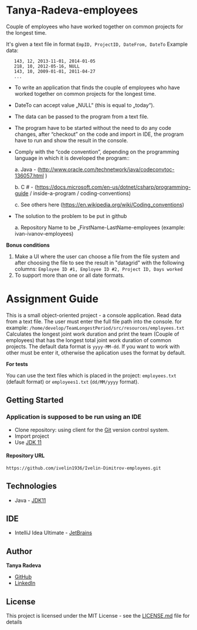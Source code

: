 # Tanya-Radeva-employees
Couple of employees who have worked together on common projects for the longest time.

It's given a text file in format ```EmpID, ProjectID, DateFrom, DateTo```
Example data: 
   ```
      143, 12, 2013-11-01, 2014-01-05
      218, 10, 2012-05-16, NULL
      143, 10, 2009-01-01, 2011-04-27
      ...
   ```
   
* To write an application that finds the couple of employees who have worked together on common projects for the longest time.
* DateTo can accept value „NULL“ (this is equal to „today“).
* The data can be passed to the program from a text file.
* The program have to be started without the need to do any code changes, after “checkout” on the code and import in IDE, 
  the program have to run and show the result in the console.
* Comply with the “code convention”, depending on the programming language in which it is developed
  the program::

   a. Java - (http://www.oracle.com/technetwork/java/codeconvtoc-136057.html )

   b. C # - (https://docs.microsoft.com/en-us/dotnet/csharp/programming-guide / inside-a-program / coding-conventions)

   c. See others here (https://en.wikipedia.org/wiki/Coding_conventions)
  
* The solution to the problem to be put in github
  
  a. Repository Name to be „FirstName-LastName-employees (example: ivan-ivanov-employees)
  
**Bonus conditions**
1) Make a UI where the user can choose a file from the file system and after choosing the file to see the result in "datagrid" 
   with the following columns: 
   ```Employee ID #1, Employee ID #2, Project ID, Days worked```
2) To support more than one or all date formats.

# Assignment Guide

This is a small object-oriented project - a console application. Read data from a text file. 
The user must enter the full file path into the console. for example: ```/home/develop/TeamLongestPeriod/src/resources/employees.txt```
Calculates the longest joint work duration and print the team (Couple of employees) that has the longest total joint work duration of common projects.
The default data format is ```yyyy-MM-dd```. If you want to work with other must be enter it, 
otherwise the aplication uses the format by default.

**For tests**

You can use the text files which is placed in the project: 
```employees.txt``` (default format) or ```employees1.txt``` (`dd/MM/yyyy` format).

## Getting Started
### Application is supposed to be run using an IDE

* Clone repository: using client for the [Git](https://git-scm.com/) version control system.
* Import project
* Use [JDK 11](https://www.oracle.com/technetwork/java/javase/downloads/jdk11-downloads-5066655.html)


#### Repository URL
```
https://github.com/ivelin1936/Ivelin-Dimitrov-employees.git
```

## Technologies

* Java - [JDK11](https://www.oracle.com/technetwork/java/javase/downloads/jdk11-downloads-5066655.html)

## IDE 

* IntelliJ Idea Ultimate - [JetBrains](https://www.jetbrains.com/idea/)

## Author

**Tanya Radeva** 
* [GitHub](https://github.com/ivelin1936)
* [LinkedIn](https://www.linkedin.com/in/tanya-radeva-b841b320a/)

## License

This project is licensed under the MIT License - see the [LICENSE.md](LICENSE) file for details
